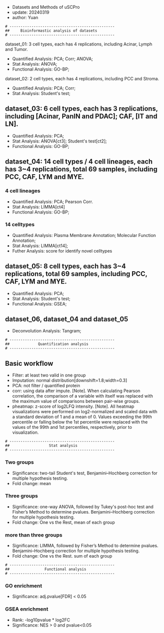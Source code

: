 

- Datasets and Methods of uSCPro
- update: 20240319
- author: Yuan
  
```
# ------------------------------------------------
##     Bioinformastic analysis of datasets
# ------------------------------------------------
```

dataset_01: 3 cell types, each has 4 replications, including Acinar, Lymph and Tumor. 
- Quantified Analysis: PCA; Corr; ANOVA; 
- Stat Analysis: ANOVA; 
- Functional Analysis: GO-BP; 

dataset_02: 2 cell types, each has 4 replications, including PCC and Stroma. 
- Quantified Analysis: PCA; Corr; 
- Stat Analysis: Student's test;

## dataset_03: 6 cell types, each has 3 replications, including [Acinar, PanIN and PDAC]; CAF, [IT and LN]. 
- Quantified Analysis: PCA; 
- Stat Analysis: ANOVA[ct3]; Student's test[ct2];
- Functional Analysis: GO-BP; 

## dataset_04: 14 cell types / 4 cell lineages, each has 3~4 replications, total 69 samples, including PCC, CAF, LYM and MYE. 
### 4 cell lineages
- Quantified Analysis: PCA; Pearson Corr.
- Stat Analysis: LIMMA[ct4]
- Functional Analysis: GO-BP; 

### 14 celltypes
- Quantified Analysis: Plasma Membrane Annotation; Molecular Function Annotation; 
- Stat Analysis: LIMMA[ct14]; 
- Futher Analysis: score for identify novel celltypes

## dataset_05: 8 cell types, each has 3~4 replications, total 69 samples, including PCC, CAF, LYM and MYE. 
- Quantified Analysis: PCA; 
- Stat Analysis: Student's test;
- Functional Analysis: GSEA; 

## dataset_06, dataset_04 and dataset_05
- Deconvolution Analysis: Tangram; 


```
# ------------------------------------------------
##             Quantification analysis
# ------------------------------------------------
```
## Basic workflow
- Filter: at least two valid in one group
- Imputation: normal distribution[downshift=1.8;width=0.3]
- PCA: not filter / quantified protein
- corr: using data after impute. [Note]. When calculating Pearson correlation, the comparison of a variable with itself was replaced with the maximum value of comparisons between pair-wise groups.
- pheatmap: z-score of log2LFQ intensity. [Note]. All heatmap visualizations were performed on log2-normalized and scaled data with a standard deviation of 1 and a mean of 0. Values exceeding the 99th percentile or falling below the 1st percentile were replaced with the values of the 99th and 1st percentiles, respectively, prior to visualization.

```
# ------------------------------------------------
##                  Stat analysis
# ------------------------------------------------
```
### Two groups
- Significance: two-tail Student's test, Benjamini–Hochberg correction for multiple hypothesis testing.
- Fold change: mean

### Three groups
- Significance: one-way ANOVA, followed by Tukey's post-hoc test and  Fisher’s Method to determine pvalues. Benjamini–Hochberg correction for multiple hypothesis testing.
- Fold change: One vs the Rest, mean of each group

### more than three groups
- Significance: LIMMA, followed by Fisher’s Method to determine pvalues. Benjamini–Hochberg correction for multiple hypothesis testing.
- Fold change: One vs the Rest. sum of each group

```
# ------------------------------------------------
##                Functional analysis
# ------------------------------------------------
```
### GO enrichment
- Significance: adj.pvalue[FDR] < 0.05

### GSEA enrichment
- Rank: -log10pvalue * log2FC
- Significance: NES > 0 and pvalue<0.05


